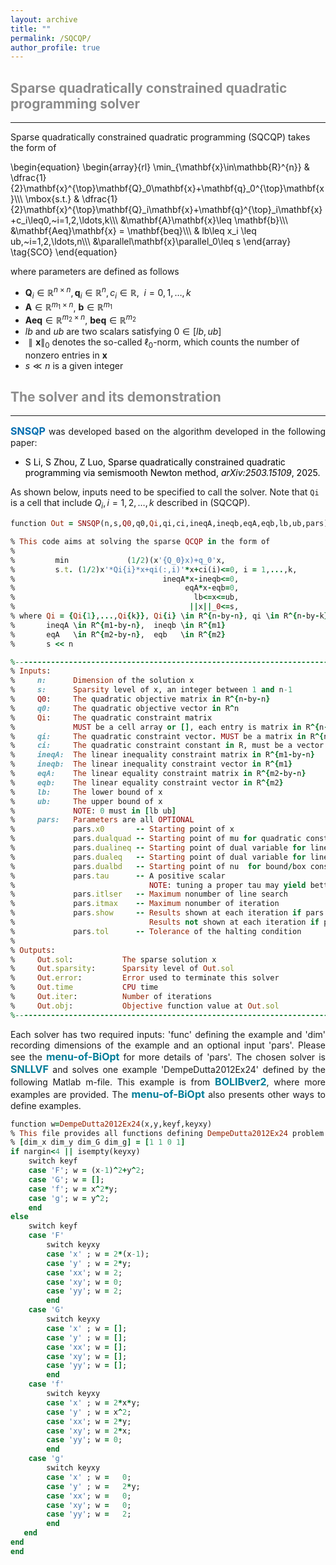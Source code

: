 ```yaml
---
layout: archive
title: ""   
permalink: /SQCQP/
author_profile: true
---
```


<style>
a:link {
  text-decoration: none;
}

a:visited {
  text-decoration: none;
}

a:hover {
  text-decoration: underline;
}

a:active {
  text-decoration: underline;
}
</style>

 

##  <span style="color:#8C8C8C"> Sparse quadratically constrained quadratic programming solver </span> 
---
Sparse quadratically constrained quadratic programming (SQCQP) takes the form of

\begin{equation}
\begin{array}{rl}
\min_{\mathbf{x}\in\mathbb{R}^{n}} &  \dfrac{1}{2}\mathbf{x}^{\top}\mathbf{Q}_0\mathbf{x}+\mathbf{q}_0^{\top}\mathbf{x}\\\\\\
\mbox{s.t.} & \dfrac{1}{2}\mathbf{x}^{\top}\mathbf{Q}_i\mathbf{x}+\mathbf{q}^{\top}_i\mathbf{x}+c_i\leq0,~i=1,2,\ldots,k\\\\\\
&\mathbf{A}\mathbf{x}\leq \mathbf{b}\\\\\\
&\mathbf{Aeq}\mathbf{x} = \mathbf{beq}\\\\\\
& lb\leq x_i \leq ub,~i=1,2,\ldots,n\\\\\\
&\parallel\mathbf{x}\parallel_0\leq s
\end{array} \tag{SCO}
\end{equation}

where parameters are defined as follows
- $\mathbf{Q}_i\in\mathbb{R}^{n\times n}, \mathbf{q}_i\in\mathbb{R}^{n}, c_i\in\mathbb{R},~~i=0,1,\ldots,k$
- $\mathbf{A}\in\mathbb{R}^{m_1\times n}$, $\mathbf{b}\in\mathbb{R}^{m_1}$
- $\mathbf{Aeq}\in\mathbb{R}^{m_2\times n}$, $\mathbf{beq}\in\mathbb{R}^{m_2}$
- $lb$ and $ub$ are two scalars satisfying $0\in[lb, ub]$
- $\parallel\mathbf{x}\parallel_0$ denotes the so-called $\ell_0$-norm, which counts the number of nonzero entries in $\mathbf{x}$
- $s\ll n$ is a given integer
         
## <span style="color:#8C8C8C"> The solver and its demonstration </span> 
---
<div style="text-align:justify;">
<a style="font-size: 16px; font-weight: bold;color:#006DB0" href="https://github.com/ShenglongZhou/SNSQP" target="_blank">SNSQP</a> was developed based on the algorithm developed in the following paper:
</div>

- <a style="font-size: 14px;color:#000000" href="https://arxiv.org/abs/2503.15109" target="_blank"> S Li, S  Zhou, Z  Luo, Sparse quadratically constrained quadratic programming via semismooth Newton method, *arXiv:2503.15109*, 2025.</a> 

As shown below, inputs need to be specified to call the solver. Note that $\texttt{Qi}$ is a cell that include $Q_i, i=1,2,\ldots,k$ described in (SQCQP).

<p style="line-height: 1;"></p>

```ruby
function Out = SNSQP(n,s,Q0,q0,Qi,qi,ci,ineqA,ineqb,eqA,eqb,lb,ub,pars)

% This code aims at solving the sparse QCQP in the form of
%
%         min             (1/2)(x'{Q_0}x)+q_0'x, 
%         s.t. (1/2)x'*Qi{i}*x+qi(:,i)'*x+ci(i)<=0, i = 1,...,k,
%                                 ineqA*x-ineqb<=0,
%                                      eqA*x-eqb=0,
%                                        lb<=x<=ub,
%                                       ||x||_0<=s,
% where Qi = {Qi{1},...,Qi{k}}, Qi{i} \in R^{n-by-n}, qi \in R^{n-by-k},  ci \in R^{k}
%       ineqA \in R^{m1-by-n},  ineqb \in R^{m1} 
%       eqA   \in R^{m2-by-n},  eqb   \in R^{m2}
%       s << n

%---------------------------------------------------------------------------------------------------           
% Inputs:
%     n:      Dimension of the solution x                                             (required)
%     s:      Sparsity level of x, an integer between 1 and n-1                       (required)
%     Q0:     The quadratic objective matrix in R^{n-by-n}                            (required)        
%     q0:     The quadratic objective vector in R^n                                   (required)
%     Qi:     The quadratic constraint matrix   
%             MUST be a cell array or [], each entry is matrix in R^{n-by-n}          (optional)
%     qi:     The quadratic constraint vector. MUST be a matrix in R^{n-by-k} or []   (optional)           
%     ci:     The quadratic constraint constant in R, must be a vector or []          (optional)
%     ineqA:  The linear inequality constraint matrix in R^{m1-by-n}   or []          (optional)
%     ineqb:  The linear inequality constraint vector in R^{m1}        or []          (optional)
%     eqA:    The linear equality constraint matrix in R^{m2-by-n}     or []          (optional)
%     eqb:    The linear equality constraint vector in R^{m2}          or []          (optional)
%     lb:     The lower bound of x                                                    (optional)
%     ub:     The upper bound of x                                                    (optional)
%             NOTE: 0 must in [lb ub]
%     pars:   Parameters are all OPTIONAL
%             pars.x0       -- Starting point of x                                    (default zeros(n,1))
%             pars.dualquad -- Starting point of mu for quadratic constraint          (default zeros(k,1))
%             pars.dualineq -- Starting point of dual variable for linear inequality  (default zeros(m1,1))
%             pars.dualeq   -- Starting point of dual variable for linear equality    (default zeros(m2,1))
%             pars.dualbd   -- Starting point of nu  for bound/box constraint         (default zeros(n,1))
%             pars.tau      -- A positive scalar                                      (default 1)
%                              NOTE: tuning a proper tau may yield better solutions     
%             pars.itlser   -- Maximum nonumber of line search                        (default 5)
%             pars.itmax    -- Maximum nonumber of iteration                          (default 10000)
%             pars.show     -- Results shown at each iteration if pars.show=1         (default 1)
%                              Results not shown at each iteration if pars.show=0
%             pars.tol      -- Tolerance of the halting condition                    (default 1e-6)
%
% Outputs:
%     Out.sol:           The sparse solution x
%     Out.sparsity:      Sparsity level of Out.sol
%     Out.error:         Error used to terminate this solver
%     Out.time           CPU time
%     Out.iter:          Number of iterations
%     Out.obj:           Objective function value at Out.sol
%---------------------------------------------------------------------------------------------------
```

<div style="text-align:justify;">
Each solver has two required inputs: 'func' defining the example and 'dim' recording dimensions of the example and an optional input 'pars'. Please see the <a style="font-size: 16px; font-weight: bold; color:#007D98" href="\files\menu-of-BiOpt.pdf" target="_blank">menu-of-BiOpt</a> for more details of 'pars'. The chosen solver is <span style="color:#007D98"><b style="font-size:16px">SNLLVF</b></span> and solves one example 'DempeDutta2012Ex24' defined by the following Matlab m-file. This example is from <a style="font-size: 16px; font-weight: bold; color:#007D98"  href="https://biopt.github.io/bolib/" target="_blank">BOLIBver2</a>, where more examples are provided. The <a style="font-size: 16px; font-weight: bold; color:#007D98" href="\files\menu-of-BiOpt.pdf" target="_blank">menu-of-BiOpt</a> also presents other ways to define examples.
</div>

<p style="line-height: 1;"></p>

```ruby
function w=DempeDutta2012Ex24(x,y,keyf,keyxy)
% This file provides all functions defining DempeDutta2012Ex24 problem and their first and second order derivatives.
% [dim_x dim_y dim_G dim_g] = [1 1 0 1]
if nargin<4 || isempty(keyxy)
    switch keyf
    case 'F'; w = (x-1)^2+y^2;
    case 'G'; w = []; 
    case 'f'; w = x^2*y;      
    case 'g'; w = y^2; 
    end    
else
    switch keyf
    case 'F'
        switch keyxy
        case 'x' ; w = 2*(x-1);         
        case 'y' ; w = 2*y;        
        case 'xx'; w = 2;
        case 'xy'; w = 0;
        case 'yy'; w = 2;
        end 
    case 'G'  
        switch keyxy
        case 'x' ; w = [];    
        case 'y' ; w = [];      
        case 'xx'; w = [];
        case 'xy'; w = [];
        case 'yy'; w = [];
        end           
    case 'f'   
        switch keyxy
        case 'x' ; w = 2*x*y;    
        case 'y' ; w = x^2;          
        case 'xx'; w = 2*y;
        case 'xy'; w = 2*x;
        case 'yy'; w = 0;
        end           
    case 'g'   
        switch keyxy
        case 'x' ; w =   0;  
        case 'y' ; w =   2*y;         
        case 'xx'; w =   0;  
        case 'xy'; w =   0;  
        case 'yy'; w =   2; 
        end        
   end   
end
end
```
 
